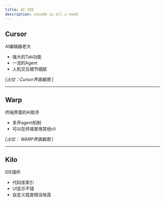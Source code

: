 ```yaml
---
title: AI IDE
description: vscode is all u need
---
```



## Cursor

AI编辑器老大

- 强大的Tab功能
- 一流的Agent
- 人机交互细节细腻


_[占位：Cursor界面截图 ]_

---


## Warp

终端界面的AI助手

- 多开agent机制
- 可以在终端里用其他cli


_[占位： WARP界面截图 ]_

---

## Kilo

IDE插件

- 代码库索引
- UI显示不错
- 自定义程度相当地高


